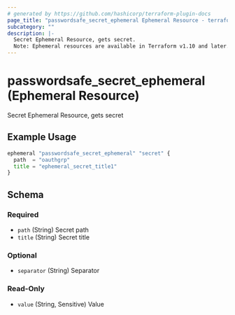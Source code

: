 ```yaml
---
# generated by https://github.com/hashicorp/terraform-plugin-docs
page_title: "passwordsafe_secret_ephemeral Ephemeral Resource - terraform-provider-passwordsafe"
subcategory: ""
description: |-
  Secret Ephemeral Resource, gets secret.
  Note: Ephemeral resources are available in Terraform v1.10 and later.
---
```


# passwordsafe_secret_ephemeral (Ephemeral Resource)

Secret Ephemeral Resource, gets secret

## Example Usage

```terraform
ephemeral "passwordsafe_secret_ephemeral" "secret" {
  path  = "oauthgrp"
  title = "ephemeral_secret_title1"
}
```

<!-- schema generated by tfplugindocs -->
## Schema

### Required

- `path` (String) Secret path
- `title` (String) Secret title

### Optional

- `separator` (String) Separator

### Read-Only

- `value` (String, Sensitive) Value

